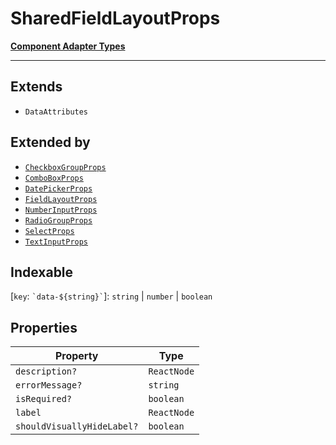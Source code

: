 # SharedFieldLayoutProps

[**Component Adapter Types**](component-inventory.md)

***

## Extends

- `DataAttributes`

## Extended by

- [`CheckboxGroupProps`](CheckboxGroup.CheckboxGroupTypes.Interface.CheckboxGroupProps.md)
- [`ComboBoxProps`](ComboBox.ComboBoxTypes.Interface.ComboBoxProps.md)
- [`DatePickerProps`](DatePicker.DatePickerTypes.Interface.DatePickerProps.md)
- [`FieldLayoutProps`](FieldLayout.FieldLayoutTypes.Interface.FieldLayoutProps.md)
- [`NumberInputProps`](NumberInput.NumberInputTypes.Interface.NumberInputProps.md)
- [`RadioGroupProps`](RadioGroup.RadioGroupTypes.Interface.RadioGroupProps.md)
- [`SelectProps`](Select.SelectTypes.Interface.SelectProps.md)
- [`TextInputProps`](TextInput.TextInputTypes.Interface.TextInputProps.md)

## Indexable

\[`key`: `` `data-${string}` ``\]: `string` \| `number` \| `boolean`

## Properties

| Property | Type |
| ------ | ------ |
| <a id="description"></a> `description?` | `ReactNode` |
| <a id="errormessage"></a> `errorMessage?` | `string` |
| <a id="isrequired"></a> `isRequired?` | `boolean` |
| <a id="label"></a> `label` | `ReactNode` |
| <a id="shouldvisuallyhidelabel"></a> `shouldVisuallyHideLabel?` | `boolean` |
